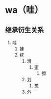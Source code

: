 # wa（哇）

## 继承衍生关系

1. 哇
   1. 娃
   2. 挖
      1. 滑
         1. 歪
            1. 猾
      2. 划
         1. 忽
      3. 外 
 
      
